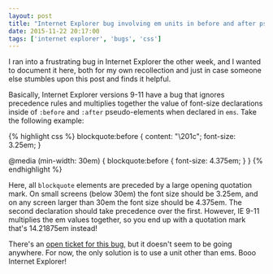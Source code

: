 ```yaml
---
layout: post
title: "Internet Explorer bug involving em units in before and after pseudo elements"
date: 2015-11-22 20:17:00
tags: ['internet explorer', 'bugs', 'css']
---
```


I ran into a frustrating bug in Internet Explorer the other week, and I wanted
to document it here, both for my own recollection and just in case someone
else stumbles upon this post and finds it helpful.

Basically, Internet Explorer versions 9-11 have a bug that ignores precedence rules
and multiplies together the value of font-size declarations inside of `:before` and
`:after` pseudo-elements when declared in `ems`. Take the following example:

{% highlight css %}
blockquote:before {
  content: "\201c";
  font-size: 3.25em;
}

@media (min-width: 30em) {
  blockquote:before {
    font-size: 4.375em;
  }
}
{% endhighlight %}

Here, all `blockquote` elements are preceded by a large opening quotation mark.
On small screens (below 30em) the font size should be 3.25em, and on any
screen larger than 30em the font size should be 4.375em. The second declaration
should take precedence over the first. However, IE 9-11 multiplies the em values
together, so you end up with a quotation mark that's 14.21875em instead!

There's an [open ticket for this bug](https://connect.microsoft.com/IE/feedback/details/813398/ie-11-css-before-with-font-size-in-em-units-ignores-css-precedence-rules), but it doesn't seem to be going anywhere. For now, the only
solution is to use a unit other than ems. Booo Internet Explorer!
